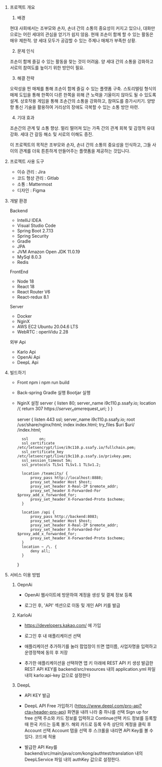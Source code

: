 1. 프로젝트 개요

    1) 배경
    
    현대 사회에서는 조부모와 손자, 손녀 간의 소통의 중요성이 커지고 있으나, 
    대화만으로는 어린 세대의 관심을 얻기가 쉽지 않음.
    현재 조손이 함께 할 수 있는 활동은 매우 제한적.
    양 세대 모두가 공감할 수 있는 주제나 매체가 부족한 상황.
    
    2) 문제 인식

    조손이 함께 즐길 수 있는 활동을 찾는 것이 어려움.
    양 세대 간의 소통을 강화하고 서로의 참여도를 높이기 위한 방안이 필요.
    
    3) 해결 전략

    오락성을 띈 매체를 통해 조손이 함께 즐길 수 있는 플랫폼 구축.
    스토리텔링 형식의 매체 도입을 통해 한쪽이 다른 한쪽을 위해 큰 노력을 기울이지 않아도 
    될 수 있도록 설계.
    상호작용 게임을 통해 조손간의 소통을 강화하고, 참여도를 증가시키기.
    양방향 통신 기술을 활용하여 거리상의 장애도 극복할 수 있는 소통 방안 마련.
    
    4) 기대 효과
    
    조손간의 관계 및 소통 향상.
    멀리 떨어져 있는 가족 간의 관계 회복 및 감정적 유대 강화.
    세대 간 갈등 해소 및 서로의 이해도 증진.

    이 프로젝트의 목적은 조부모와 손자, 손녀 간의 소통의 중요성을 인식하고, 
    그들 사이의 관계를 더욱  튼튼하게 만들어주는 플랫폼을 제공하는 것입니다.


2. 프로젝트 사용 도구

    - 이슈 관리 : Jira
    - 코드 형상 관리 : Gitlab
    - 소통 : Mattermost
    - 디자인 : Figma

3. 개발 환경

    Backend 
    - IntelliJ IDEA
    - Visual Studio Code
    - Spring Boot 2.7.13
    - Spring Security
    - Gradle
    - JPA
    - JVM Amazon Open JDK 11.0.19
    - MySql 8.0.3    
    - Redis
    
    FrontEnd
    - Node 18
    - React 18
    - React Router V6
    - React-redux 8.1

    Server
    - Docker 
    - NginX
    - AWS EC2 Ubuntu 20.04.6 LTS
    - WebRTC : openVidu 2.28

    외부 Api
    - Karlo Api
    - OpenAi Api
    - DeepL Api

4. 빌드하기

    - Front
        npm i
        npm run build
    - Back-spring
        Gradle 실행
        Bootjar 실행

    - NginX 설정 
        server {
            listen 80;
            server_name i9c110.p.ssafy.io;
            location /{
                return 307 https://$server_name$request_uri;
            }
        }

        server {
            listen 443 ssl;
            server_name i9c110.p.ssafy.io;
            root /usr/share/nginx/html;
            index index.html;
            try_files $uri $uri/ /index.html;

            ssl     on;
            ssl_certificate /etc/letsencrypt/live/i9c110.p.ssafy.io/fullchain.pem;
            ssl_certificate_key /etc/letsencrypt/live/i9c110.p.ssafy.io/privkey.pem;
            ssl_session_timeout 5m;
            ssl_protocols TLSv1 TLSv1.1 TLSv1.2;

            location /teamcity/ {
                proxy_pass http://localhost:8888;
                proxy_set_header Host $host;
                proxy_set_header X-Real-IP $remote_addr;
                proxy_set_header X-Forwarded-For $proxy_add_x_forwarded_for;
                proxy_set_header X-Forwarded-Proto $scheme;
            }

            location /api {
                proxy_pass http://backend:8083;
                proxy_set_header Host $host;
                proxy_set_header X-Real-IP $remote_addr;
                proxy_set_header X-Forwarded-For $proxy_add_x_forwarded_for;
                proxy_set_header X-Forwarded-Proto $scheme;
            }
            location ~ /\. {
                deny all;
            }
        }


5. 서비스 이용 방법

    1) OepnAi 
        - OpenAI 웹사이트에 방문하여 계정을 생성 및 결제 정보 등록

        - 로그인 후, 'API' 섹션으로 이동 및 개인 API 키를 발급

    2) KarloAi

        - https://developers.kakao.com/ 에 가입

        - 로그인 후 내 애플리케이션 선택

        - 애플리케이션 추가하기를 눌러 팝업창이 뜨면 앱이름, 사업자명을 입력하고 운영정책에 동의 후 저장

        - 추가한 애플리케이션을 선택하면 앱 키 아래에 REST API 키 생성
          발급한 REST API KEY를 backend/src/resources 내의 
          application.yml 파일 내의 karlo:api-key 값으로 설정한다 
    
    3) DeepL

        - API KEY 발급

        - DeepL API Free 가입하기 (https://www.deepl.com/pro-api?cta=header-pro-api)
          화면을 내려 나라 중 하나를 선택
          Sign up for free 선택
          주소와 카드 정보를 입력하고 Continue선택
          카드 정보를 등록할 때 한국 카드는 등록 불가. 해외 카드로 등록
          우측 상단의 계정을 클릭 후 Account 선택
          Account 탭을 선택 후 스크롤을 내리면 API Key를 볼 수 있다.
          코드에 적용

        - 발급한 API Key를 backend/src/main/java/com/kong/authtest/translation
          내의 DeepLService 파일 내의 authKey 값으로 설정한다.
